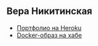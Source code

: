 ## Вера Никитинская
- [Портфолио на Heroku](https://pacific-lake-46442.herokuapp.com)
- [Docker-образ на хабе](https://hub.docker.com/r/nikitinskaya/1sem-nginx/)
